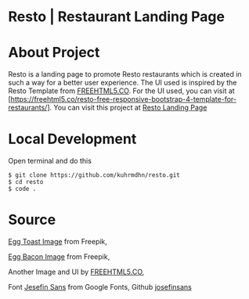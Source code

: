 # Resto | Restaurant Landing Page

# About Project
Resto is a landing page to promote Resto restaurants which is created in such a way for a better user experience. The UI used is inspired by the Resto Template from [FREEHTML5.CO](https://freehtml5.co/). For the UI used, you can visit at [https://freehtml5.co/resto-free-responsive-bootstrap-4-template-for-restaurants/]. You can visit this project at [Resto Landing Page](https://resto-pages.vercel.app/)

# Local Development
Open terminal and do this
```
$ git clone https://github.com/kuhrmdhn/resto.git
$ cd resto
$ code .
```

# Source
[Egg Toast Image](https://www.freepik.com/free-photo/sandwich-with-egg-served-with-lettuce_7608193.htm#page=2&query=breakfast%20food&position=3&from_view=search&track=ais) from Freepik,

[Egg Bacon Image](https://www.freepik.com/free-photo/english-breakfast-toast-egg-bacon-vegetables-rustic-style-wooden-table_7681555.htm#page=2&query=breakfast%20food&position=12&from_view=search&track=ais#position=12&page=2&query=breakfast%20food) from Freepik,

Another Image and UI by [FREEHTML5.CO](https://freehtml5.co/resto-free-responsive-bootstrap-4-template-for-restaurants/),

Font [Jesefin Sans](https://fonts.google.com/specimen/Josefin+Sans?query=josefin) from Google Fonts, Github [josefinsans](https://github.com/googlefonts/josefinsans)
